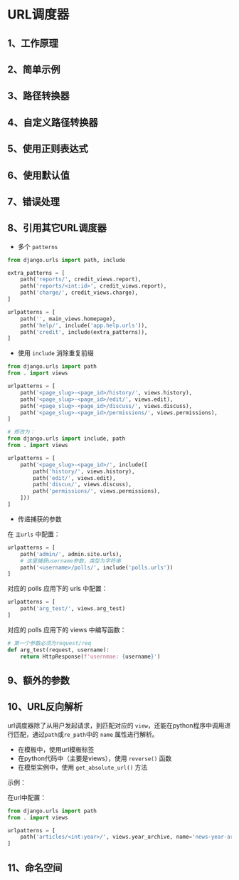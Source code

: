 # URL调度器

## 1、工作原理

## 2、简单示例

## 3、路径转换器

## 4、自定义路径转换器

## 5、使用正则表达式

## 6、使用默认值

## 7、错误处理

## 8、引用其它URL调度器

- 多个 `patterns`

```python
from django.urls import path, include

extra_patterns = [
    path('reports/', credit_views.report),
    path('reports/<int:id>', credit_views.report),
    path('charge/', credit_views.charge),
]

urlpatterns = [
    path('', main_views.homepage),
    path('help/', include('app.help.urls')),
    path('credit', include(extra_patterns)),
]
```

- 使用 `include` 消除重复前缀

```python
from django.urls import path
from . import views

urlpatterns = [
    path('<page_slug>-<page_id>/history/', views.history),
    path('<page_slug>-<page_id>/edit/', views.edit),
    path('<page_slug>-<page_id>/discuss/', views.discuss),
    path('<page_slug>-<page_id>/permissions/', views.permissions),
]

# 修改为：
from django.urls import include, path
from . import views

urlpatterns = [
    path('<page_slug>-<page_id>/', include([
        path('history/', views.history),
        path('edit/', views.edit),
        path('discus/', views.discuss),
        path('permissions/', views.permissions),
    ]))
]
```

- 传递捕获的参数

在 `主urls` 中配置：

```python
urlpatterns = [
    path('admin/', admin.site.urls),
    # 这里捕获username参数，类型为字符串
    path('<username>/polls/', include('polls.urls'))
]
```

对应的  polls 应用下的 urls 中配置：

```python
urlpatterns = [
    path('arg_test/', views.arg_test)
]
```

对应的 polls 应用下的 views 中编写函数：

```python
# 第一个参数必须为request/req
def arg_test(request, username):
	return HttpResponse(f'usernmae: {username}')
```



## 9、额外的参数

## 10、URL反向解析

url调度器除了从用户发起请求，到匹配对应的 `view`，还能在python程序中调用进行匹配，通过`path`或`re_path`中的 `name` 属性进行解析。

- 在模板中，使用url模板标签
- 在python代码中（主要是views），使用 `reverse()` 函数
- 在模型实例中，使用 `get_absolute_url()` 方法

示例：

在url中配置：

```python
from django.urls import path
from . import views

urlpatterns = [
    path('articles/<int:year>/', views.year_archive, name='news-year-archive'),
]
```



## 11、命名空间

